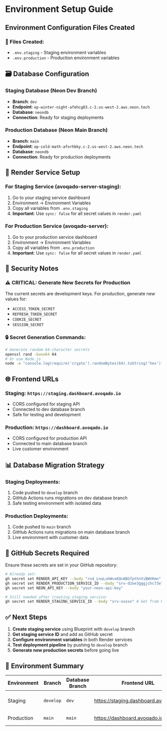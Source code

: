 # Environment Setup Guide

## Environment Configuration Files Created

### 📁 Files Created:
- `.env.staging` - Staging environment variables
- `.env.production` - Production environment variables

## 🗃️ Database Configuration

### Staging Database (Neon Dev Branch)
- **Branch**: `dev`
- **Endpoint**: `ep-winter-night-afehcg83.c-2.us-west-2.aws.neon.tech`
- **Database**: `neondb`
- **Connection**: Ready for staging deployments

### Production Database (Neon Main Branch)  
- **Branch**: `main`
- **Endpoint**: `ep-cold-math-aforhbky.c-2.us-west-2.aws.neon.tech`
- **Database**: `neondb`
- **Connection**: Ready for production deployments

## 🚀 Render Service Setup

### For Staging Service (avoqado-server-staging):
1. Go to your staging service dashboard
2. Environment → Environment Variables
3. Copy all variables from `.env.staging`
4. **Important**: Use `sync: false` for all secret values in `render.yaml`

### For Production Service (avoqado-server):
1. Go to your production service dashboard  
2. Environment → Environment Variables
3. Copy all variables from `.env.production`
4. **Important**: Use `sync: false` for all secret values in `render.yaml`

## 🔐 Security Notes

### ⚠️ CRITICAL: Generate New Secrets for Production
The current secrets are development keys. For production, generate new values for:
- `ACCESS_TOKEN_SECRET`
- `REFRESH_TOKEN_SECRET` 
- `COOKIE_SECRET`
- `SESSION_SECRET`

### 🔒 Secret Generation Commands:
```bash
# Generate random 64-character secrets
openssl rand -base64 64
# Or use Node.js
node -e "console.log(require('crypto').randomBytes(64).toString('hex'))"
```

## 🌐 Frontend URLs

### Staging: `https://staging.dashboard.avoqado.io`
- CORS configured for staging API
- Connected to dev database branch
- Safe for testing and development

### Production: `https://dashboard.avoqado.io`  
- CORS configured for production API
- Connected to main database branch
- Live customer environment

## 📊 Database Migration Strategy

### Staging Deployments:
1. Code pushed to `develop` branch
2. GitHub Actions runs migrations on dev database branch
3. Safe testing environment with isolated data

### Production Deployments:
1. Code pushed to `main` branch  
2. GitHub Actions runs migrations on main database branch
3. Live environment with customer data

## 🔧 GitHub Secrets Required

Ensure these secrets are set in your GitHub repository:

```bash
# Already set:
gh secret set RENDER_API_KEY --body "rnd_LnaLuhWvxKQnABGfpthnViBWVKmn"
gh secret set RENDER_PRODUCTION_SERVICE_ID --body "srv-d2oe3gggjchc73elk460"
gh secret set NEON_API_KEY --body "your-neon-api-key"

# Still needed after creating staging service:
gh secret set RENDER_STAGING_SERVICE_ID --body "srv-xxxxx" # Get from Render dashboard
```

## ✅ Next Steps

1. **Create staging service** using Blueprint with `develop` branch
2. **Get staging service ID** and add as GitHub secret
3. **Configure environment variables** in both Render services
4. **Test deployment pipeline** by pushing to `develop` branch
5. **Generate new production secrets** before going live

## 🎯 Environment Summary

| Environment | Branch    | Database Branch | Frontend URL                        | API URL                                   |
|-------------|-----------|-----------------|-------------------------------------|-------------------------------------------|
| Staging     | `develop` | `dev`          | https://staging.dashboard.avoqado.io | https://avoqado-server-staging.onrender.com |
| Production  | `main`    | `main`         | https://dashboard.avoqado.io        | https://avoqado-server.onrender.com       |